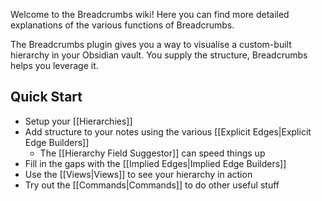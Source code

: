 Welcome to the Breadcrumbs wiki! Here you can find more detailed explanations of the various functions of Breadcrumbs.

The Breadcrumbs plugin gives you a way to visualise a custom-built hierarchy in your Obsidian vault. You supply the structure, Breadcrumbs helps you leverage it.

## Quick Start

- Setup your [[Hierarchies]]
- Add structure to your notes using the various [[Explicit Edges|Explicit Edge Builders]]
  - The [[Hierarchy Field Suggestor]] can speed things up
- Fill in the gaps with the [[Implied Edges|Implied Edge Builders]]
- Use the [[Views|Views]] to see your hierarchy in action
- Try out the [[Commands|Commands]] to do other useful stuff
